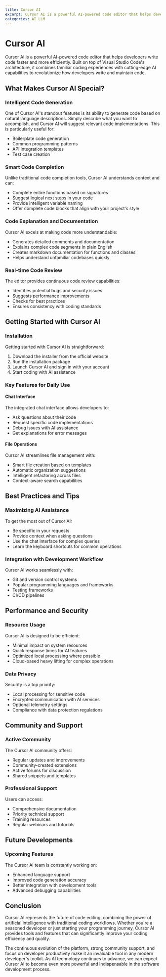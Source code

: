 ```yaml
---
title: Cursor AI
excerpt: Cursor AI is a powerful AI-powered code editor that helps developers write code faster and more efficiently.
categories: AI LLM
---
```


# Cursor AI

Cursor AI is a powerful AI-powered code editor that helps developers write code faster and more efficiently. Built on top of Visual Studio Code's architecture, it combines familiar coding experiences with cutting-edge AI capabilities to revolutionize how developers write and maintain code.

## What Makes Cursor AI Special?

### Intelligent Code Generation
One of Cursor AI's standout features is its ability to generate code based on natural language descriptions. Simply describe what you want to accomplish, and Cursor AI will suggest relevant code implementations. This is particularly useful for:
- Boilerplate code generation
- Common programming patterns
- API integration templates
- Test case creation

### Smart Code Completion
Unlike traditional code completion tools, Cursor AI understands context and can:
- Complete entire functions based on signatures
- Suggest logical next steps in your code
- Provide intelligent variable naming
- Offer complete code blocks that align with your project's style

### Code Explanation and Documentation
Cursor AI excels at making code more understandable:
- Generates detailed comments and documentation
- Explains complex code segments in plain English
- Creates markdown documentation for functions and classes
- Helps understand unfamiliar codebases quickly

### Real-time Code Review
The editor provides continuous code review capabilities:
- Identifies potential bugs and security issues
- Suggests performance improvements
- Checks for best practices
- Ensures consistency with coding standards

## Getting Started with Cursor AI

### Installation
Getting started with Cursor AI is straightforward:
1. Download the installer from the official website
2. Run the installation package
3. Launch Cursor AI and sign in with your account
4. Start coding with AI assistance

### Key Features for Daily Use

#### Chat Interface
The integrated chat interface allows developers to:
- Ask questions about their code
- Request specific code implementations
- Debug issues with AI assistance
- Get explanations for error messages

#### File Operations
Cursor AI streamlines file management with:
- Smart file creation based on templates
- Automatic organization suggestions
- Intelligent refactoring across files
- Context-aware search capabilities

## Best Practices and Tips

### Maximizing AI Assistance
To get the most out of Cursor AI:
- Be specific in your requests
- Provide context when asking questions
- Use the chat interface for complex queries
- Learn the keyboard shortcuts for common operations

### Integration with Development Workflow
Cursor AI works seamlessly with:
- Git and version control systems
- Popular programming languages and frameworks
- Testing frameworks
- CI/CD pipelines

## Performance and Security

### Resource Usage
Cursor AI is designed to be efficient:
- Minimal impact on system resources
- Quick response times for AI features
- Optimized local processing where possible
- Cloud-based heavy lifting for complex operations

### Data Privacy
Security is a top priority:
- Local processing for sensitive code
- Encrypted communication with AI services
- Optional telemetry settings
- Compliance with data protection regulations

## Community and Support

### Active Community
The Cursor AI community offers:
- Regular updates and improvements
- Community-created extensions
- Active forums for discussion
- Shared snippets and templates

### Professional Support
Users can access:
- Comprehensive documentation
- Priority technical support
- Training resources
- Regular webinars and tutorials

## Future Developments

### Upcoming Features
The Cursor AI team is constantly working on:
- Enhanced language support
- Improved code generation accuracy
- Better integration with development tools
- Advanced debugging capabilities

## Conclusion

Cursor AI represents the future of code editing, combining the power of artificial intelligence with traditional coding workflows. Whether you're a seasoned developer or just starting your programming journey, Cursor AI provides tools and features that can significantly improve your coding efficiency and quality.

The continuous evolution of the platform, strong community support, and focus on developer productivity make it an invaluable tool in any modern developer's toolkit. As AI technology continues to advance, we can expect Cursor AI to become even more powerful and indispensable in the software development process.